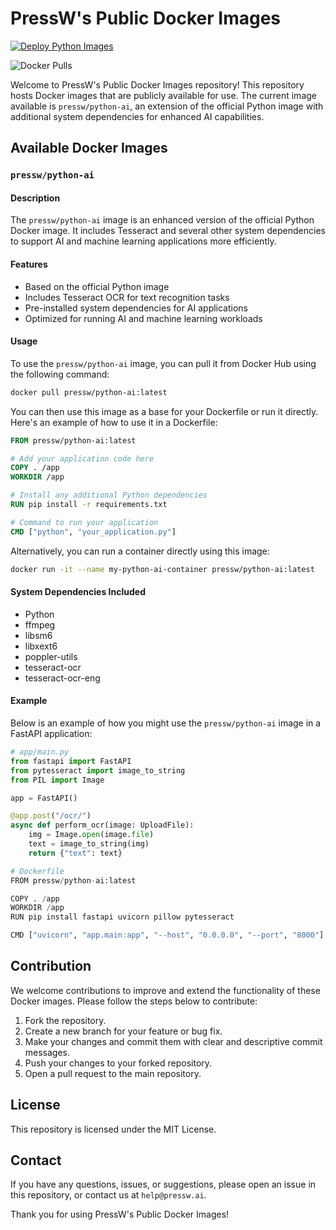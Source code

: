 # PressW's Public Docker Images

[![Deploy Python Images](https://github.com/pressw-llc/docker-images/actions/workflows/python-images.yml/badge.svg)](https://github.com/pressw-llc/docker-images/actions/workflows/python-images.yml)

![Docker Pulls](https://img.shields.io/docker/pulls/pressw/python-ai.svg)

Welcome to PressW's Public Docker Images repository! This repository hosts Docker images that are publicly available for use. The current image available is `pressw/python-ai`, an extension of the official Python image with additional system dependencies for enhanced AI capabilities.

## Available Docker Images

### `pressw/python-ai`

#### Description

The `pressw/python-ai` image is an enhanced version of the official Python Docker image. It includes Tesseract and several other system dependencies to support AI and machine learning applications more efficiently.

#### Features

-   Based on the official Python image
-   Includes Tesseract OCR for text recognition tasks
-   Pre-installed system dependencies for AI applications
-   Optimized for running AI and machine learning workloads

#### Usage

To use the `pressw/python-ai` image, you can pull it from Docker Hub using the following command:

```bash
docker pull pressw/python-ai:latest
```

You can then use this image as a base for your Dockerfile or run it directly. Here's an example of how to use it in a Dockerfile:

```Dockerfile
FROM pressw/python-ai:latest

# Add your application code here
COPY . /app
WORKDIR /app

# Install any additional Python dependencies
RUN pip install -r requirements.txt

# Command to run your application
CMD ["python", "your_application.py"]
```

Alternatively, you can run a container directly using this image:

```bash
docker run -it --name my-python-ai-container pressw/python-ai:latest
```

#### System Dependencies Included

-   Python
-   ffmpeg
-   libsm6
-   libxext6
-   poppler-utils
-   tesseract-ocr
-   tesseract-ocr-eng

#### Example

Below is an example of how you might use the `pressw/python-ai` image in a FastAPI application:

```python
# app/main.py
from fastapi import FastAPI
from pytesseract import image_to_string
from PIL import Image

app = FastAPI()

@app.post("/ocr/")
async def perform_ocr(image: UploadFile):
    img = Image.open(image.file)
    text = image_to_string(img)
    return {"text": text}

# Dockerfile
FROM pressw/python-ai:latest

COPY . /app
WORKDIR /app
RUN pip install fastapi uvicorn pillow pytesseract

CMD ["uvicorn", "app.main:app", "--host", "0.0.0.0", "--port", "8000"]
```

## Contribution

We welcome contributions to improve and extend the functionality of these Docker images. Please follow the steps below to contribute:

1. Fork the repository.
2. Create a new branch for your feature or bug fix.
3. Make your changes and commit them with clear and descriptive commit messages.
4. Push your changes to your forked repository.
5. Open a pull request to the main repository.

## License

This repository is licensed under the MIT License.

## Contact

If you have any questions, issues, or suggestions, please open an issue in this repository, or contact us at `help@pressw.ai`.

Thank you for using PressW's Public Docker Images!
